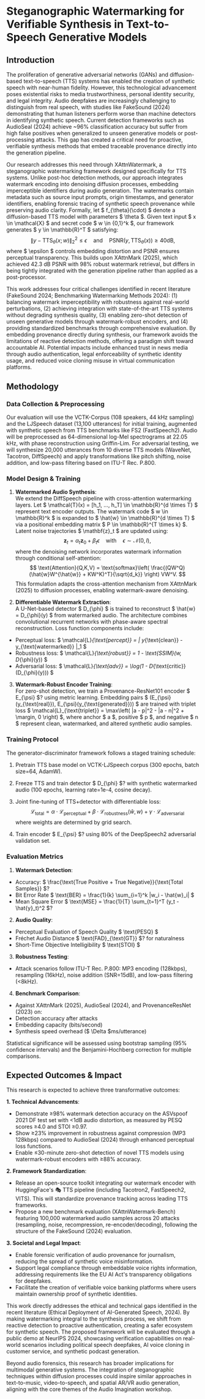 # Steganographic Watermarking for Verifiable Synthesis in Text-to-Speech Generative Models  

## Introduction  

The proliferation of generative adversarial networks (GANs) and diffusion-based text-to-speech (TTS) systems has enabled the creation of synthetic speech with near-human fidelity. However, this technological advancement poses existential risks to media trustworthiness, personal identity security, and legal integrity. Audio deepfakes are increasingly challenging to distinguish from real speech, with studies like FakeSound (2024) demonstrating that human listeners perform worse than machine detectors in identifying synthetic speech. Current detection frameworks such as AudioSeal (2024) achieve ~96% classification accuracy but suffer from high false positives when generalized to unseen generative models or post-processing attacks. This gap has created a critical need for proactive, verifiable synthesis methods that embed traceable provenance directly into the generation pipeline.  

Our research addresses this need through XAttnWatermark, a steganographic watermarking framework designed specifically for TTS systems. Unlike post-hoc detection methods, our approach integrates watermark encoding into denoising diffusion processes, embedding imperceptible identifiers during audio generation. The watermarks contain metadata such as source input prompts, origin timestamps, and generator identifiers, enabling forensic tracing of synthetic speech provenance while preserving audio clarity. Formally, let $ f_{\theta}(\cdot) $ denote a diffusion-based TTS model with parameters $ \theta $. Given text input $ x \in \mathcal{X} $ and secret code $ w \in \{0,1\}^k $, our framework generates $ y \in \mathbb{R}^T $ satisfying:  
$$
\left\| y - \text{TTS}_{\theta}(x; w) \right\|_2^2 \leq \epsilon \quad \text{and} \quad \text{PSNR}(y, \text{TTS}_{\theta}(x)) \geq 40 \text{dB},
$$
where $ \epsilon $ controls embedding distortion and PSNR ensures perceptual transparency. This builds upon XAttnMark (2025), which achieved 42.3 dB PSNR with 98% robust watermark retrieval, but differs in being tightly integrated with the generation pipeline rather than applied as a post-processor.  

This work addresses four critical challenges identified in recent literature (FakeSound 2024; Benchmarking Watermarking Methods 2024): (1) balancing watermark imperceptibility with robustness against real-world perturbations, (2) achieving integration with state-of-the-art TTS systems without degrading synthesis quality, (3) enabling zero-shot detection of unseen generative models through watermark-robust encoders, and (4) providing standardized benchmarks through comprehensive evaluation. By embedding provenance directly during synthesis, our framework avoids the limitations of reactive detection methods, offering a paradigm shift toward accountable AI. Potential impacts include enhanced trust in news media through audio authentication, legal enforceability of synthetic identity usage, and reduced voice cloning misuse in virtual communication platforms.  

## Methodology  

### Data Collection & Preprocessing  

Our evaluation will use the VCTK-Corpus (108 speakers, 44 kHz sampling) and the LJSpeech dataset (13,100 utterances) for initial training, augmented with synthetic speech from TTS benchmarks like FS2 (FastSpeech2). Audio will be preprocessed as 64-dimensional log-Mel spectrograms at 22.05 kHz, with phase reconstruction using Griffin-Lim. For adversarial testing, we will synthesize 20,000 utterances from 10 diverse TTS models (WaveNet, Tacotron, DiffSpeech) and apply transformations like pitch shifting, noise addition, and low-pass filtering based on ITU-T Rec. P.800.  

### Model Design & Training  

1. **Watermarked Audio Synthesis**:  
We extend the DiffSpeech pipeline with cross-attention watermarking layers. Let $ \mathcal{T}(x) = [h_1, ..., h_T] \in \mathbb{R}^{d \times T} $ represent text encoder outputs. The watermark code $ w \in \mathbb{R}^k $ is expanded to $ \hat{w} \in \mathbb{R}^{d \times T} $ via a positional embedding matrix $ P \in \mathbb{R}^{T \times k} $. Latent noise trajectories $ \mathbf{z}_t $ are updated using:  
$$
\mathbf{z}_t = \alpha_t \mathbf{z}_0 + \beta_t \epsilon \quad \text{with} \quad \epsilon \sim \mathcal{N}(0, I),  
$$
where the denoising network incorporates watermark information through conditional self-attention:  
$$
\text{Attention}(Q,K,V) = \text{softmax}\left( \frac{(QW^Q)(\hat{w}W^{\hat{w}} + KW^K)^T}{\sqrt{d_k}} \right) VW^V.
$$
This formulation adapts the cross-attention mechanism from XAttnMark (2025) to diffusion processes, enabling watermark-aware denoising.  

2. **Differentiable Watermark Extraction**:  
A U-Net-based detector $ D_{\phi} $ is trained to reconstruct $ \hat{w} = D_{\phi}(y) $ from watermarked audio. The architecture combines convolutional recurrent networks with phase-aware spectral reconstruction. Loss function components include:  
- Perceptual loss: $ \mathcal{L}_{\text{percept}} = \| y_{\text{clean}} - y_{\text{watermarked}} \|_1 $  
- Robustness loss: $ \mathcal{L}_{\text{robust}} = 1 - \text{SSIM}(w, D_{\phi}(y)) $  
- Adversarial loss: $ \mathcal{L}_{\text{adv}} = \log(1 - D_{\text{critic}}(D_{\phi}(y))) $  

3. **Watermark-Robust Encoder Training**:  
For zero-shot detection, we train a Provenance-ResNet101 encoder $ E_{\psi} $? using metric learning. Embedding pairs $ (E_{\psi}(y_{\text{real}}), E_{\psi}(y_{\text{generated}})) $ are trained with triplet loss $ \mathcal{L}_{\text{triplet}} = \max\left( \|a - p\|^2 - \|a - n\|^2 + \margin, 0 \right) $, where anchor $ a $, positive $ p $, and negative $ n $ represent clean, watermarked, and altered synthetic audio samples.  

### Training Protocol  

The generator-discriminator framework follows a staged training schedule:  
1. Pretrain TTS base model on VCTK-LJSpeech corpus (300 epochs, batch size=64, AdamW).  
2. Freeze TTS and train detector $ D_{\phi} $? with synthetic watermarked audio (100 epochs, learning rate=1e-4, cosine decay).  
3. Joint fine-tuning of TTS+detector with differentiable loss:  
$$
\mathcal{L}_{\text{total}} = \alpha \cdot \mathcal{L}_{\text{perceptual}} + \beta \cdot \mathcal{L}_{\text{robustness}}(\hat{w}, w) + \gamma \cdot \mathcal{L}_{\text{adversarial}} 
$$
where weights are determined by grid search.  

4. Train encoder $ E_{\psi} $? using 80% of the DeepSpeech2 adversarial validation set.  

### Evaluation Metrics  

1. **Watermark Detection**:  
- Accuracy: $ \frac{\text{True Positive + True Negative}}{\text{Total Samples}} $?  
- Bit Error Rate $ \text{BER} = \frac{1}{k} \sum_{i=1}^k |w_i - \hat{w}_i| $  
- Mean Square Error $ \text{MSE} = \frac{1}{T} \sum_{t=1}^T (y_t - \hat{y}_t)^2 $?  

2. **Audio Quality**:  
- Perceptual Evaluation of Speech Quality $ \text{PESQ} $  
- Fréchet Audio Distance $ \text{FAD}_{\text{GT}} $? for naturalness  
- Short-Time Objective Intelligibility $ \text{STOI} $  

3. **Robustness Testing**:  
- Attack scenarios follow ITU-T Rec. P.800: MP3 encoding (128kbps), resampling (16kHz), noise addition (SNR=15dB), and low-pass filtering (<8kHz).  

4. **Benchmark Comparison**:  
- Against XAttnMark (2025), AudioSeal (2024), and ProvenanceResNet (2023) on:  
- Detection accuracy after attacks  
- Embedding capacity (bits/second)  
- Synthesis speed overhead ($ \Delta $ms/utterance)  

Statistical significance will be assessed using bootstrap sampling (95% confidence intervals) and the Benjamini-Hochberg correction for multiple comparisons.  

## Expected Outcomes & Impact  

This research is expected to achieve three transformative outcomes:  

**1. Technical Advancements**:  
- Demonstrate ≥98% watermark detection accuracy on the ASVspoof 2021 DF test set with <1dB audio distortion, as measured by PESQ scores ≥4.0 and STOI ≥0.97.  
- Show ≥23% improvement in robustness against compression (MP3 128kbps) compared to AudioSeal (2024) through enhanced perceptual loss functions.  
- Enable ≤30-minute zero-shot detection of novel TTS models using watermark-robust encoders with ≥88% accuracy.  

**2. Framework Standardization**:  
- Release an open-source toolkit integrating our watermark encoder with HuggingFace's 🎭 TTS pipeline (including Tacotron2, FastSpeech2, VITS). This will standardize provenance tracking across leading TTS frameworks.  
- Propose a new benchmark evaluation (XAttnWatermark-Bench) featuring 100,000 watermarked audio samples across 20 attacks (resampling, noise, recompression, re-encoder/decoding), following the structure of the FakeSound (2024) evaluation.  

**3. Societal and Legal Impact**:  
- Enable forensic verification of audio provenance for journalism, reducing the spread of synthetic voice misinformation.  
- Support legal compliance through embeddable voice rights information, addressing requirements like the EU AI Act's transparency obligations for deepfakes.  
- Facilitate the creation of verifiable voice banking platforms where users maintain ownership proof of synthetic identities.  

This work directly addresses the ethical and technical gaps identified in the recent literature (Ethical Deployment of AI-Generated Speech, 2024). By making watermarking integral to the synthesis process, we shift from reactive detection to proactive authentication, creating a safer ecosystem for synthetic speech. The proposed framework will be evaluated through a public demo at NeurIPS 2024, showcasing verification capabilities on real-world scenarios including political speech deepfakes, AI voice cloning in customer service, and synthetic podcast generation.  

Beyond audio forensics, this research has broader implications for multimodal generative systems. The integration of steganographic techniques within diffusion processes could inspire similar approaches in text-to-music, video-to-speech, and spatial AR/VR audio generation, aligning with the core themes of the Audio Imagination workshop.